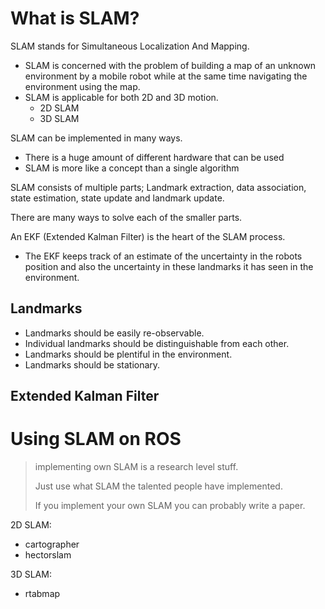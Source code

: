 # What is SLAM?

SLAM stands for Simultaneous Localization And Mapping.

* SLAM is concerned with the problem of building a map of an unknown environment by a mobile robot while at the same time navigating the environment using the map.
* SLAM is applicable for both 2D and 3D motion.
  * 2D SLAM
  * 3D SLAM



SLAM can be implemented in many ways.

* There is a huge amount of different hardware that can be used
* SLAM is more like a concept than a single algorithm



SLAM consists of multiple parts; Landmark extraction, data association, state estimation, state update and landmark update. 

There are many ways to solve each of the smaller parts.



An EKF (Extended Kalman Filter) is the heart of the SLAM process.

* The EKF keeps track of an estimate of the uncertainty in the robots position and also the uncertainty in these landmarks it has seen in the environment.



## Landmarks

- Landmarks should be easily re-observable.
- Individual landmarks should be distinguishable from each other.
- Landmarks should be plentiful in the environment.
- Landmarks should be stationary.



## Extended Kalman Filter







# Using SLAM on ROS

> implementing own SLAM is a research level stuff.
>
> Just use what SLAM the talented people have implemented.
>
> If you implement your own SLAM you can probably write a paper.



2D SLAM:

* cartographer
* hectorslam



3D SLAM:

* rtabmap

